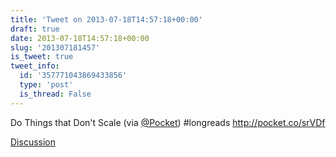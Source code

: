 ```yaml
---
title: 'Tweet on 2013-07-18T14:57:18+00:00'
draft: true
date: 2013-07-18T14:57:18+00:00
slug: '201307181457'
is_tweet: true
tweet_info:
  id: '357771043869433856'
  type: 'post'
  is_thread: False
---
```




Do Things that Don't Scale (via [@Pocket](https://x.com/Pocket)) #longreads <http://pocket.co/srVDf>

[Discussion](https://x.com/sytelus/status/357771043869433856)
